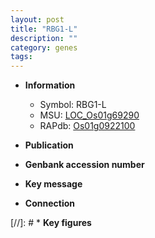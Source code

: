 ```yaml
---
layout: post
title: "RBG1-L"
description: ""
category: genes
tags: 
---
```


* **Information**  
    + Symbol: RBG1-L  
    + MSU: [LOC_Os01g69290](http://rice.uga.edu/cgi-bin/ORF_infopage.cgi?orf=LOC_Os01g69290)  
    + RAPdb: [Os01g0922100](http://rapdb.dna.affrc.go.jp/viewer/gbrowse_details/irgsp1?name=Os01g0922100)  

* **Publication**  

* **Genbank accession number**  

* **Key message**  

* **Connection**  

[//]: # * **Key figures**  


